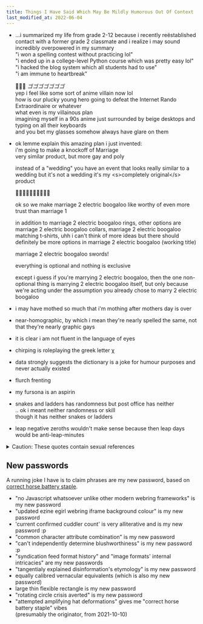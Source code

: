 ```yaml
---
title: Things I Have Said Which May Be Mildly Humorous Out Of Context
last_modified_at: 2022-06-04
---
```

- ...i summarized my life from grade 2-12 because i recently reëstablished contact with a former grade 2 classmate and i realize i may sound incredibly overpowered in my summary  
  "i won a spelling contest without practicing lol"  
  "i ended up in a college-level Python course which was pretty easy lol"  
  "i hacked the blog system which all students had to use"  
  "i am immune to heartbreak"

  👩🏻‍🦱 *ゴゴゴゴゴゴゴ*  
  yep i feel like some sort of anime villain now lol  
  how is our plucky young hero going to defeat the Internet Rando Extraordinaire or whatever  
  what even is my villainous plan  
  imagining myself in a 90s anime just surrounded by beige desktops and typing on all their keyboards  
  and you bet my glasses somehow always have glare on them
- ok lemme explain this amazing plan i just invented:  
  i'm going to make a knockoff of Marriage  
  very similar product, but more gay and poly

  instead of a "wedding" you have an event that looks really similar to a wedding but it's not a wedding it's my &lt;s>completely original&lt;/s> product

  🤵‍♂️🤵🤵‍♀️👰‍♂️👰👰‍♀️

  ok so we make marriage 2 electric boogaloo like worthy of even more trust than marriage 1

  in addition to marriage 2 electric boogaloo rings, other options are marriage 2 electric boogaloo collars, marriage 2 electric boogaloo matching t-shirts, uhh i can't think of more ideas but there should definitely be more options in marriage 2 electric boogaloo (working title)

  marriage 2 electric boogaloo swords!

  everything is optional and nothing is exclusive

  except i guess if you're marrying 2 electric boogaloo, then the one non-optional thing is marrying 2 electric boogaloo itself, but only because we're acting under the assumption you already chose to marry 2 electric boogaloo
- i may have mothed so much that i'm mothing after mothers day is over
- near-homographic, by which i mean they're nearly spelled the same, not that they're nearly graphic gays
- it is clear i am not fluent in the language of eyes
- chirping is roleplaying the greek letter χ
- data strongly suggests the dictionary is a joke for humour purposes and never actually existed
- flurch frenting
- my fursona is an aspirin
- snakes and ladders has randomness but post office has neither  
  .. ok i meant neither randomness or skill  
  though it has neither snakes or ladders
- leap negative zeroths wouldn't make sense because then leap days would be anti-leap-minutes
<details markdown=1>
<summary>Caution: These quotes contain sexual references</summary>
- plot twist: strip scrabble turns out to be identical to regular scrabble because nobody knew when they were supposed to strip
- legs being sexy is a myth made by pants companies to sell pants made with less fabric
- i didn't see any porn but i am now racing. against porn.
</details>

## New passwords
A running joke I have is to claim phrases are my new password, based on [correct horse battery staple](https://xkcd.com/936/).

- "no Javascript whatsoever unlike other modern webring frameworks" is my new password
- "updated ezine egirl webring iframe background colour" is my new password
- 'current confirmed cuddler count' is very alliterative and is my new password :p
- "common character attribute combination" is my new password
- "can't independently determine blushworthiness" is my new password :p
- "syndication feed format history" and "image formats' internal intricacies" are my new passwords
- "tangentialy explained disinformation's etymology" is my new password
- equally calibred vernacular equivalents (which is also my new password)
- large thin flexible rectangle is my new password
- "rotating circle crisis averted" is my new password
- "attempted amplifying hat deformations" gives me "correct horse battery staple" vibes  
  (presumably the originator, from 2021-10-10)
